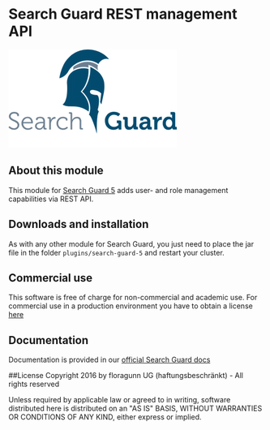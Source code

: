 # Search Guard REST management API

![Logo](https://raw.githubusercontent.com/floragunncom/sg-assets/master/logo/sg_dlic_small.png) 

## About this module
This module for [Search Guard 5](https://github.com/floragunncom/search-guard) adds user- and role management capabilities via REST API.

## Downloads and installation

As with any other module for Search Guard, you just need to place the jar file in the folder `plugins/search-guard-5` and restart your cluster.

## Commercial use
This software is free of charge for non-commercial and academic use. For commercial use in a production environment you have to obtain a license [here](https://floragunn.com/searchguard/searchguard-license-support/) 

## Documentation
Documentation is provided in our [official Search Guard docs](https://github.com/floragunncom/search-guard-docs/blob/master/managementapi.md)

##License
Copyright 2016 by floragunn UG (haftungsbeschränkt) - All rights reserved 

Unless required by applicable law or agreed to in writing, software
distributed here is distributed on an "AS IS" BASIS,
WITHOUT WARRANTIES OR CONDITIONS OF ANY KIND, either express or implied.
